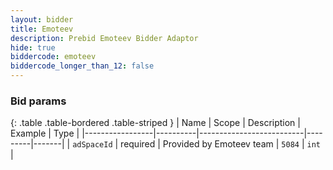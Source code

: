 ```yaml
---
layout: bidder
title: Emoteev
description: Prebid Emoteev Bidder Adaptor
hide: true
biddercode: emoteev
biddercode_longer_than_12: false
---
```


### Bid params

{: .table .table-bordered .table-striped }
| Name            | Scope    | Description              | Example | Type  |
|-----------------|----------|--------------------------|---------|-------|
| `adSpaceId`     | required | Provided by Emoteev team |  `5084` | `int` |
